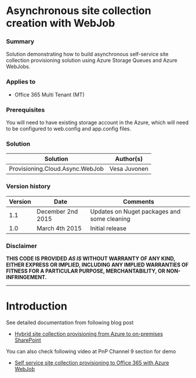 # Asynchronous site collection creation with WebJob #

### Summary ###
Solution demonstrating how to build asynchronous self-service site collection provisioning solution using Azure Storage Queues and Azure WebJobs. 

### Applies to ###
-  Office 365 Multi Tenant (MT)

### Prerequisites ###
You will need to have existing storage account in the Azure, which will need to be configured to web.config and app.config files.

### Solution ###
Solution | Author(s)
---------|----------
Provisioning.Cloud.Async.WebJob | Vesa Juvonen

### Version history ###
Version  | Date | Comments
---------| -----| --------
1.1  | December 2nd 2015 | Updates on Nuget packages and some cleaning
1.0  | March 4th 2015 | Initial release

### Disclaimer ###
**THIS CODE IS PROVIDED *AS IS* WITHOUT WARRANTY OF ANY KIND, EITHER EXPRESS OR IMPLIED, INCLUDING ANY IMPLIED WARRANTIES OF FITNESS FOR A PARTICULAR PURPOSE, MERCHANTABILITY, OR NON-INFRINGEMENT.**


----------

# Introduction #
See detailed documentation from following blog post

- [Hybrid site collection provisioning from Azure to on-premises SharePoint](http://blogs.msdn.com/b/vesku/archive/2015/03/05/hybrid-site-collection-provisioning-from-azure-to-on-premises-sharepoint.aspx)

You can also check following video at PnP Channel 9 section for demo

- [Self service site collection provisioning to Office 365 with Azure WebJob](http://channel9.msdn.com/blogs/OfficeDevPnP/Self-service-site-collection-provisioning-to-Office-365-with-Azure-WebJob)


